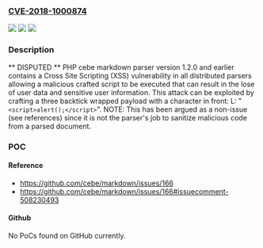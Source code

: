 ### [CVE-2018-1000874](https://cve.mitre.org/cgi-bin/cvename.cgi?name=CVE-2018-1000874)
![](https://img.shields.io/static/v1?label=Product&message=n%2Fa&color=blue)
![](https://img.shields.io/static/v1?label=Version&message=n%2Fa&color=blue)
![](https://img.shields.io/static/v1?label=Vulnerability&message=n%2Fa&color=brighgreen)

### Description

** DISPUTED ** PHP cebe markdown parser version 1.2.0 and earlier contains a Cross Site Scripting (XSS) vulnerability in all distributed parsers allowing a malicious crafted script to be executed that can result in the lose of user data and sensitive user information. This attack can be exploited by crafting a three backtick wrapped payload with a character in front: L: "```<script>alert();</script>```". NOTE: This has been argued as a non-issue (see references) since it is not the parser's job to sanitize malicious code from a parsed document.

### POC

#### Reference
- https://github.com/cebe/markdown/issues/166
- https://github.com/cebe/markdown/issues/166#issuecomment-508230493

#### Github
No PoCs found on GitHub currently.

